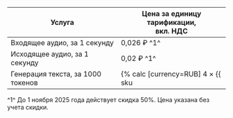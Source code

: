 

| Услуга                            | Цена за единицу тарификации, <br>вкл. НДС     |
|-----------------------------------|-----------------------------------------|
| Входящее аудио, за 1 секунду | 0,026 ₽ ^1^ |
| Исходящее аудио, за 1 секунду | 0,02 ₽ ^1^ |
| Генерация текста, за 1000 токенов | {% calc [currency=RUB] 4 × {{ sku|RUB|foundation_models.text_generation.v1|number }} %} ^1^ |

^1^ До 1 ноября 2025 года действует скидка 50%. Цена указана без учета скидки.